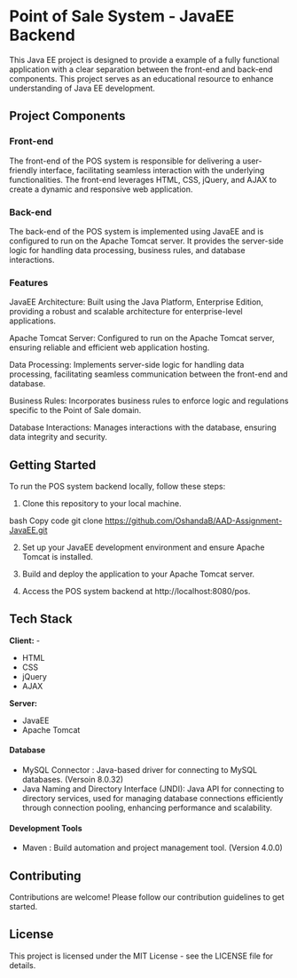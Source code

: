 
# Point of Sale System - JavaEE Backend

This Java EE project is designed to provide a example of a fully functional application with a clear separation between the front-end and back-end components. This project serves as an educational resource to enhance understanding of Java EE development.

## Project Components

### Front-end

The front-end of the POS system is responsible for delivering a user-friendly interface, facilitating seamless interaction with the underlying functionalities. The front-end leverages HTML, CSS, jQuery, and AJAX to create a dynamic and responsive web application.

### Back-end

The back-end of the POS system is implemented using JavaEE and is configured to run on the Apache Tomcat server. It provides the server-side logic for handling data processing, business rules, and database interactions.


### Features

JavaEE Architecture: Built using the Java Platform, Enterprise Edition, providing a robust and scalable architecture for enterprise-level applications.

Apache Tomcat Server: Configured to run on the Apache Tomcat server, ensuring reliable and efficient web application hosting.

Data Processing: Implements server-side logic for handling data processing, facilitating seamless communication between the front-end and database.

Business Rules: Incorporates business rules to enforce logic and regulations specific to the Point of Sale domain.

Database Interactions: Manages interactions with the database, ensuring data integrity and security.

## Getting Started

To run the POS system backend locally, follow these steps:

 1. Clone this repository to your local machine.

  bash Copy code git clone 
  https://github.com/OshandaB/AAD-Assignment-JavaEE.git

 2. Set up your JavaEE development environment and ensure Apache Tomcat is installed.

 3. Build and deploy the application to your Apache Tomcat server.

 4. Access the POS system backend at http://localhost:8080/pos.


## Tech Stack

**Client:** - 
- HTML
- CSS
- jQuery
- AJAX

**Server:**
 - JavaEE
- Apache Tomcat

#### Database

- MySQL Connector : Java-based driver for connecting to MySQL databases. (Versoin 8.0.32)
- Java Naming and Directory Interface (JNDI): Java API for connecting to directory services, used for managing database connections efficiently through connection pooling, enhancing performance and scalability.

#### Development Tools

- Maven : Build automation and project management tool. (Version 4.0.0)


## Contributing

Contributions are welcome! Please follow our contribution guidelines to get started.

## License
This project is licensed under the MIT License - see the LICENSE file for details.


